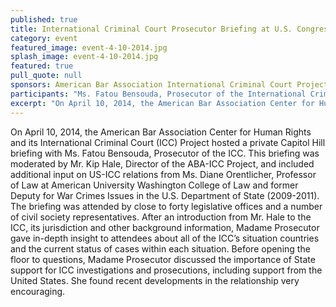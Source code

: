 ```yaml
---
published: true
title: International Criminal Court Prosecutor Briefing at U.S. Congress
category: event
featured_image: event-4-10-2014.jpg
splash_image: event-4-10-2014.jpg
featured: true
pull_quote: null
sponsors: American Bar Association International Criminal Court Project; Washington Working Group on the International Criminal Court
participants: "Ms. Fatou Bensouda, Prosecutor of the International Criminal Court; Prof. Diane Orentlicher, Professor of Law at American University Washington College of Law and former Deputy for War Crimes Issues in the U.S. Department of State; Moderator Mr. Kip Hale, Senior Counsel at the ABA Center for Human Rights and Director of the ABA International Criminal Court Project"
excerpt: "On April 10, 2014, the American Bar Association Center for Human Rights and its International Criminal Court (ICC) Project hosted a private Capitol Hill briefing with Madame Prosecutor Fatou Bensouda (The Gambia), the Prosecutor of the ICC."
---
```

On April 10, 2014, the American Bar Association Center for Human Rights and its International Criminal Court (ICC) Project hosted a private Capitol Hill briefing with Ms. Fatou Bensouda, Prosecutor of the ICC. This briefing was moderated by Mr. Kip Hale, Director of the ABA-ICC Project, and included additional input on US-ICC relations from Ms. Diane Orentlicher, Professor of Law at American University Washington College of Law and former Deputy for War Crimes Issues in the U.S. Department of State (2009-2011). The briefing was attended by close to forty legislative offices and a number of civil society representatives. After an introduction from Mr. Hale to the ICC, its jurisdiction and other background information, Madame Prosecutor gave in-depth insight to attendees about all of the ICC’s situation countries and the current status of cases within each situation. Before opening the floor to questions, Madame Prosecutor discussed the importance of State support for ICC investigations and prosecutions, including support from the United States. She found recent developments in the relationship very encouraging.
